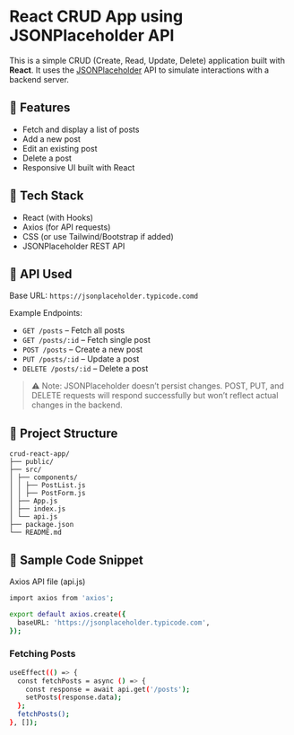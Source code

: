 # React CRUD App using JSONPlaceholder API

This is a simple CRUD (Create, Read, Update, Delete) application built with **React**. It uses the [JSONPlaceholder](https://jsonplaceholder.typicode.com) API to simulate interactions with a backend server.

## 📌 Features

- Fetch and display a list of posts
- Add a new post
- Edit an existing post
- Delete a post
- Responsive UI built with React

## 🚀 Tech Stack

- React (with Hooks)
- Axios (for API requests)
- CSS (or use Tailwind/Bootstrap if added)
- JSONPlaceholder REST API

## 🔗 API Used

Base URL: `https://jsonplaceholder.typicode.comd`

Example Endpoints:

- `GET /posts` – Fetch all posts
- `GET /posts/:id` – Fetch single post
- `POST /posts` – Create a new post
- `PUT /posts/:id` – Update a post
- `DELETE /posts/:id` – Delete a post

> ⚠️ Note: JSONPlaceholder doesn’t persist changes. POST, PUT, and DELETE requests will respond successfully but won’t reflect actual changes in the backend.

## 📂 Project Structure

```
crud-react-app/
├── public/
├── src/
│ ├── components/
│ │ ├── PostList.js
│ │ ├── PostForm.js
│ ├── App.js
│ ├── index.js
│ └── api.js
├── package.json
└── README.md
```

## 🧩 Sample Code Snippet
Axios API file (api.js)

```bash
import axios from 'axios';

export default axios.create({
  baseURL: 'https://jsonplaceholder.typicode.com',
});
```

### Fetching Posts
```bash
useEffect(() => {
  const fetchPosts = async () => {
    const response = await api.get('/posts');
    setPosts(response.data);
  };
  fetchPosts();
}, []);
```